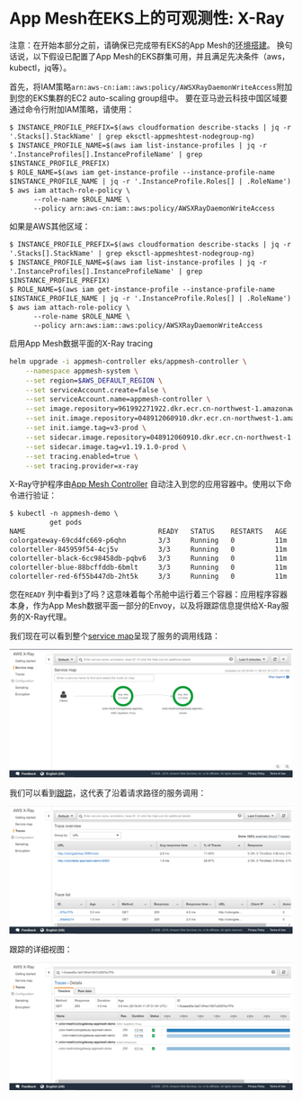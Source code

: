 # App Mesh在EKS上的可观测性: X-Ray

注意：在开始本部分之前，请确保已完成带有EKS的App Mesh的[环境搭建](base.md)。 换句话说，以下假设已配置了App Mesh的EKS群集可用，并且满足先决条件（aws，kubectl，jq等）。

首先，将IAM策略`arn:aws-cn:iam::aws:policy/AWSXRayDaemonWriteAccess`附加到您的EKS集群的EC2 auto-scaling group组中。
要在亚马逊云科技中国区域要通过命令行附加IAM策略，请使用：
```
$ INSTANCE_PROFILE_PREFIX=$(aws cloudformation describe-stacks | jq -r '.Stacks[].StackName' | grep eksctl-appmeshtest-nodegroup-ng)
$ INSTANCE_PROFILE_NAME=$(aws iam list-instance-profiles | jq -r '.InstanceProfiles[].InstanceProfileName' | grep $INSTANCE_PROFILE_PREFIX)
$ ROLE_NAME=$(aws iam get-instance-profile --instance-profile-name $INSTANCE_PROFILE_NAME | jq -r '.InstanceProfile.Roles[] | .RoleName')
$ aws iam attach-role-policy \
      --role-name $ROLE_NAME \
      --policy arn:aws-cn:iam::aws:policy/AWSXRayDaemonWriteAccess
```

如果是AWS其他区域：
```
$ INSTANCE_PROFILE_PREFIX=$(aws cloudformation describe-stacks | jq -r '.Stacks[].StackName' | grep eksctl-appmeshtest-nodegroup-ng)
$ INSTANCE_PROFILE_NAME=$(aws iam list-instance-profiles | jq -r '.InstanceProfiles[].InstanceProfileName' | grep $INSTANCE_PROFILE_PREFIX)
$ ROLE_NAME=$(aws iam get-instance-profile --instance-profile-name $INSTANCE_PROFILE_NAME | jq -r '.InstanceProfile.Roles[] | .RoleName')
$ aws iam attach-role-policy \
      --role-name $ROLE_NAME \
      --policy arn:aws:iam::aws:policy/AWSXRayDaemonWriteAccess
```

启用App Mesh数据平面的X-Ray tracing

```sh
helm upgrade -i appmesh-controller eks/appmesh-controller \
    --namespace appmesh-system \
    --set region=$AWS_DEFAULT_REGION \
    --set serviceAccount.create=false \
    --set serviceAccount.name=appmesh-controller \
    --set image.repository=961992271922.dkr.ecr.cn-northwest-1.amazonaws.com.cn/amazon/appmesh-controller \
    --set init.image.repository=048912060910.dkr.ecr.cn-northwest-1.amazonaws.com.cn/aws/appmesh/aws-appmesh-proxy-route-manager \
    --set init.iamge.tag=v3-prod \
    --set sidecar.image.repository=048912060910.dkr.ecr.cn-northwest-1.amazonaws.com.cn/aws/appmesh/aws-appmesh-envoy \
    --set sidecar.image.tag=v1.19.1.0-prod \
    --set tracing.enabled=true \
    --set tracing.provider=x-ray
```

X-Ray守护程序由[App Mesh Controller](https://github.com/aws/aws-app-mesh-controller-for-k8s) 自动注入到您的应用容器中。使用以下命令进行验证：

```
$ kubectl -n appmesh-demo \
          get pods
NAME                                 READY   STATUS    RESTARTS   AGE
colorgateway-69cd4fc669-p6qhn        3/3     Running   0          11m
colorteller-845959f54-4cj5v          3/3     Running   0          11m
colorteller-black-6cc98458db-pqbv6   3/3     Running   0          11m
colorteller-blue-88bcffddb-6bmlt     3/3     Running   0          11m
colorteller-red-6f55b447db-2ht5k     3/3     Running   0          11m
```

您在`READY` 列中看到`3`了吗？这意味着每个吊舱中运行着三个容器：应用程序容器本身，作为App Mesh数据平面一部分的Envoy，以及将跟踪信息提供给X-Ray服务的X-Ray代理。

我们现在可以看到整个[service map](https://docs.aws.amazon.com/xray/latest/devguide/xray-console.html#xray-console-servicemap)呈现了服务的调用线路：

![X-Ray console: service map view](xray-service-map.png)

我们可以看到[跟踪](https://docs.aws.amazon.com/xray/latest/devguide/xray-concepts.html#xray-concepts-traces)，这代表了沿着请求路径的服务调用：

![X-Ray console: traces overview](xray-traces-0.png)

跟踪的详细视图：

![X-Ray console: traces detailed view](xray-traces-1.png)
